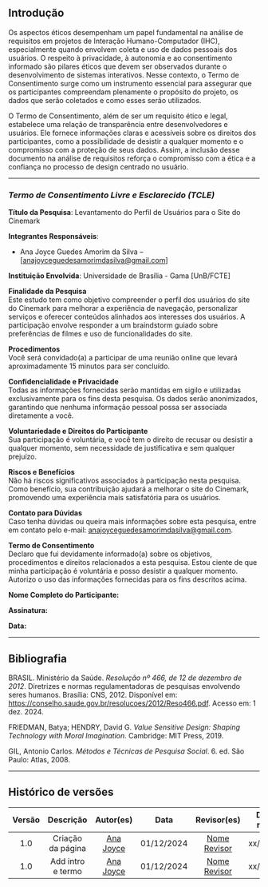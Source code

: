 ## Introdução

Os aspectos éticos desempenham um papel fundamental na análise de requisitos em projetos de Interação Humano-Computador (IHC), especialmente quando envolvem coleta e uso de dados pessoais dos usuários. O respeito à privacidade, à autonomia e ao consentimento informado são pilares éticos que devem ser observados durante o desenvolvimento de sistemas interativos. Nesse contexto, o Termo de Consentimento surge como um instrumento essencial para assegurar que os participantes compreendam plenamente o propósito do projeto, os dados que serão coletados e como esses serão utilizados.

O Termo de Consentimento, além de ser um requisito ético e legal, estabelece uma relação de transparência entre desenvolvedores e usuários. Ele fornece informações claras e acessíveis sobre os direitos dos participantes, como a possibilidade de desistir a qualquer momento e o compromisso com a proteção de seus dados. Assim, a inclusão desse documento na análise de requisitos reforça o compromisso com a ética e a confiança no processo de design centrado no usuário.

---

### ***Termo de Consentimento Livre e Esclarecido (TCLE)*** 

**Título da Pesquisa**: Levantamento do Perfil de Usuários para o Site do Cinemark  

**Integrantes Responsáveis**:  
- Ana Joyce Guedes Amorim da Silva – [anajoyceguedesamorimdasilva@gmail.com]  

**Instituição Envolvida**: Universidade de Brasília - Gama [UnB/FCTE]

**Finalidade da Pesquisa**  
Este estudo tem como objetivo compreender o perfil dos usuários do site do Cinemark para melhorar a experiência de navegação, personalizar serviços e oferecer conteúdos alinhados aos interesses dos usuários. A participação envolve responder a um braindstorm guiado sobre preferências de filmes e uso de funcionalidades do site.  

**Procedimentos**  
Você será convidado(a) a participar de uma reunião online que levará aproximadamente
15 minutos para ser concluído.  

**Confidencialidade e Privacidade**  
Todas as informações fornecidas serão mantidas em sigilo e utilizadas exclusivamente para os fins desta pesquisa. Os dados serão anonimizados, garantindo que nenhuma informação pessoal possa ser associada diretamente a você.  

**Voluntariedade e Direitos do Participante**  
Sua participação é voluntária, e você tem o direito de recusar ou desistir a qualquer momento, sem necessidade de justificativa e sem qualquer prejuízo.  

**Riscos e Benefícios**  
Não há riscos significativos associados à participação nesta pesquisa. Como benefício, sua contribuição ajudará a melhorar o site do Cinemark, promovendo uma experiência mais satisfatória para os usuários.  

**Contato para Dúvidas**  
Caso tenha dúvidas ou queira mais informações sobre esta pesquisa, entre em contato pelo e-mail: anajoyceguedesamorimdasilva@gmail.com.  

**Termo de Consentimento**  
Declaro que fui devidamente informado(a) sobre os objetivos, procedimentos e direitos relacionados a esta pesquisa. Estou ciente de que minha participação é voluntária e posso desistir a qualquer momento. Autorizo o uso das informações fornecidas para os fins descritos acima.  

**Nome Completo do Participante:**

**Assinatura:**

**Data:**

---

## Bibliografia

BRASIL. Ministério da Saúde. *Resolução nº 466, de 12 de dezembro de 2012*. Diretrizes e normas regulamentadoras de pesquisas envolvendo seres humanos. Brasília: CNS, 2012. Disponível em: <https://conselho.saude.gov.br/resolucoes/2012/Reso466.pdf>. Acesso em: 1 dez. 2024.  

FRIEDMAN, Batya; HENDRY, David G. *Value Sensitive Design: Shaping Technology with Moral Imagination*. Cambridge: MIT Press, 2019.  

GIL, Antonio Carlos. *Métodos e Técnicas de Pesquisa Social*. 6. ed. São Paulo: Atlas, 2008.  

---

## Histórico de versões

| Versão |     Descrição      |                     Autor(es)                     |    Data    |                     Revisor(es)                     | Data de revisão |
| :----: | :----------------: | :-----------------------------------------------: | :--------: | :-------------------------------------------------: | :-------------: |
|  1.0   | Criação da página | [Ana Joyce](https://github.com/anajoyceamorim) | 01/12/2024 | [Nome Revisor](https://github.com/) |   xx/12/2024   |
|  1.0   | Add intro e termo | [Ana Joyce](https://github.com/anajoyceamorim) | 01/12/2024 | [Nome Revisor](https://github.com/) |   xx/12/2024   |
